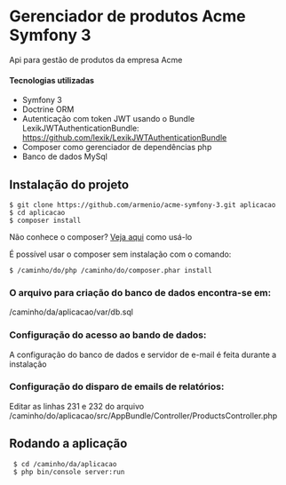 # Gerenciador de produtos Acme Symfony 3

Api para gestão de produtos da empresa Acme

#### Tecnologias utilizadas
- Symfony 3
- Doctrine ORM
- Autenticação com token JWT usando o Bundle LexikJWTAuthenticationBundle: https://github.com/lexik/LexikJWTAuthenticationBundle
- Composer como gerenciador de dependências php
- Banco de dados MySql

## Instalação do projeto

    $ git clone https://github.com/armenio/acme-symfony-3.git aplicacao
    $ cd aplicacao
    $ composer install

Não conhece o composer? [Veja aqui](http://getcomposer.org/doc/00-intro.md#introduction) como usá-lo

É possível usar o composer sem instalação com o comando:

    $ /caminho/do/php /caminho/do/composer.phar install

### O arquivo para criação do banco de dados encontra-se em:
/caminho/da/aplicacao/var/db.sql

### Configuração do acesso ao bando de dados:
A configuração do banco de dados e servidor de e-mail é feita durante a instalação

### Configuração do disparo de emails de relatórios:
Editar as linhas 231 e 232 do arquivo /caminho/do/aplicacao/src/AppBundle/Controller/ProductsController.php

## Rodando a aplicação
     $ cd /caminho/da/aplicacao
     $ php bin/console server:run
